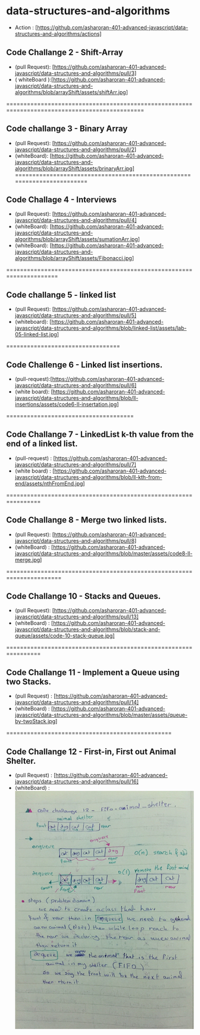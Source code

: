 # data-structures-and-algorithms

* Action : [https://github.com/asharoran-401-advanced-javascript/data-structures-and-algorithms/actions]
## Code Challange 2 - Shift-Array
* (pull Request): [https://github.com/asharoran-401-advanced-javascript/data-structures-and-algorithms/pull/3]
* ( whiteBoard ):[https://github.com/asharoran-401-advanced-javascript/data-structures-and-algorithms/blob/arrayShift/assets/shiftArr.jpg]

==============================================================================================
## Code challange 3 - Binary Array

* (pull Request): [https://github.com/asharoran-401-advanced-javascript/data-structures-and-algorithms/pull/2]
* (whiteBoard): [https://github.com/asharoran-401-advanced-javascript/data-structures-and-algorithms/blob/arrayShift/assets/brinaryArr.jpg]
========================================================================

## Code Challage 4 - Interviews

*  (pull Request): [https://github.com/asharoran-401-advanced-javascript/data-structures-and-algorithms/pull/4]
* (whiteBoard): [https://github.com/asharoran-401-advanced-javascript/data-structures-and-algorithms/blob/arrayShift/assets/sumationArr.jpg]
* (whiteBoard): [https://github.com/asharoran-401-advanced-javascript/data-structures-and-algorithms/blob/arrayShift/assets/Fibonacci.jpg]

=====================================================================
## Code challange 5 - linked list
 * (pull Request): [https://github.com/asharoran-401-advanced-javascript/data-structures-and-algorithms/pull/5]
 * (whiteboard): [https://github.com/asharoran-401-advanced-javascript/data-structures-and-algorithms/blob/linked-list/assets/lab-05-linked-list.jpg]

================================= 
## Code Challenge 6 - Linked list insertions.

* (pull-request):[https://github.com/asharoran-401-advanced-javascript/data-structures-and-algorithms/pull/6]
* (white board): [https://github.com/asharoran-401-advanced-javascript/data-structures-and-algorithms/blob/ll-insertions/assets/code6-ll-insertation.jpg]


=====================================
## Code Challange 7 - LinkedList k-th value from the end of a linked list.

* (pull-request) : [https://github.com/asharoran-401-advanced-javascript/data-structures-and-algorithms/pull/7]
* (white board) : [https://github.com/asharoran-401-advanced-javascript/data-structures-and-algorithms/blob/ll-kth-from-end/assets/nthFromEnd.jpg]


================================================================

## Code Challange 8 - Merge two linked lists.

* (pull Request): [https://github.com/asharoran-401-advanced-javascript/data-structures-and-algorithms/pull/8]
* (whiteBoard) : [https://github.com/asharoran-401-advanced-javascript/data-structures-and-algorithms/blob/master/assets/code8-ll-merge.jpg] 

======================================================================

## Code Challange 10 - Stacks and Queues.
* (pull Request): [https://github.com/asharoran-401-advanced-javascript/data-structures-and-algorithms/pull/13]
* (whiteBoard) : [https://github.com/asharoran-401-advanced-javascript/data-structures-and-algorithms/blob/stack-and-queue/assets/code-10-stack-queue.jpg]

================================================================

## Code Challange 11 - Implement a Queue using two Stacks.
* (pull Request) : [https://github.com/asharoran-401-advanced-javascript/data-structures-and-algorithms/pull/14]
* (whiteBoard) : [https://github.com/asharoran-401-advanced-javascript/data-structures-and-algorithms/blob/master/assets/queue-by-twoStack.jpg]

================================================

## Code Challange 12 - First-in, First out Animal Shelter.

* (pull Request) : [https://github.com/asharoran-401-advanced-javascript/data-structures-and-algorithms/pull/16]
* (whiteBoard) : 
![alt text](https://github.com/asharoran-401-advanced-javascript/data-structures-and-algorithms/blob/fifo-animal-shelter/assets/animal-shelter.jpg)